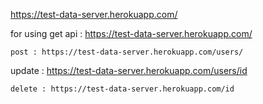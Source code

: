 https://test-data-server.herokuapp.com/
 
 for using get api :  https://test-data-server.herokuapp.com/
 ```
 post : https://test-data-server.herokuapp.com/users/
 ```
 update : https://test-data-server.herokuapp.com/users/id
 ```
 delete : https://test-data-server.herokuapp.com/id
 ```
 
